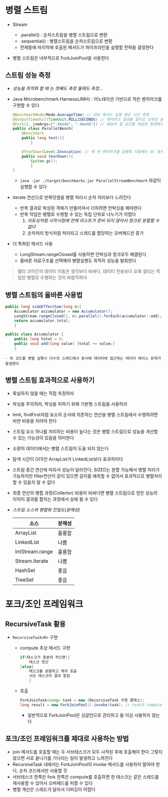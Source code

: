 # 병렬 스트림
- Stream
    - .parallel() : 순차스트림을 병렬 스트림으로 변환
    - .sequential() : 병렬스트림을 순차스트림으로 변환
    - 전체중에 마지막에 호출된 메서드가 파이프라인을 실행할 전략을 결정한다

- 병렬 스트림은 내부적으로 ForkJoinPool을 사용한다

## 스트림 성능 측정
- *성능을 최적화 할 때 는 첫째도 측정 둘때도 측정...*
- Java Microbenchmark Harness(JMH) : 어노테이션 기반으로 작은 벤치마크를 구현할 수 있다
    ```java
    @BenchmarkMode(Mode.AverageTime) // 대상 메서드 실행 평균 시간 측정
    @OutputTimeUnit(TimeUnit.MILLISECONDS) // 벤치마크 결과를 밀리초 단위로 출력
    @Fork(2, jvmArgs={"-Xms4G", "-Xmx4G"}) // 4Gb의 힙 공간을 제공한 환경에서 두번 벤치마크를 수행
    public class ParallelBench{
        @Benchmark
        public long test(){
            }

        @TearDown(Level.Invocation) // 매 번 벤치마크를 실행후 다음에는 GC 동작 시도
        public void tearDown(){
            System.gc();
            }
    }
    ```
    - `java -jar ./target/benchmarks.jar ParallelStreamBenchmark` 와같이 실행할 수 있다

- iterate 연산으로 반복덧셈을 병렬 처리시 순차 처리보다 느려진다
    - 반복 결과로 박싱된 객체가 만들어져서 더하려면 언박싱을 해야한다
    - 반복 작업은 병렬로 수행할 수 있는 독립 단위로 나누기가 어렵다
        1. *리듀싱처럼 시작시점에 전체 리스트가 준비 되지 않아서 청크로 분할할 수 없다*
        2. 순차처리 방식처럼 처리되고 스레드를 할당하는 오버헤드만 증가

- 더 특화된 메서드 사용
    - LongStream.rangeClosed를 사용하면 언박싱과 청크모두 해결된다
    - 올바른 자료구조를 선택해야 병렬실행도 최적의 성능을 발휘한다

> 멀티 코어간의 데이터 이동은 생각보다 비싸다, 데이터 전송보다 오래 걸리는 작업만 병렬로 수행하는 것이 바람직하다

## 병렬 스트림의 올바른 사용법
```java
public long sideEffectSum(long n){
    Accumulator accumulator = new Accumulator();
    LongStream.rangeClosed(1, n).parallel().forEach(accumulator::add);
    return accumulator.total;
    }

public class Accumulator {
    public long total = 0;
    public void add(long value) {total += value;}
    }
```
    - 위 코드를 병렬 실행시 다수의 스레드에서 동시에 데이터에 접근하는 데이터 레이스 문제가 발생한다

## 병렬 스트림 효과적으로 사용하기
- 확실하지 않을 때는 직접 측정하라
- 박싱을 주의하라, 박싱을 피하기 위해 기본형 스트림을 사용하라
- limit, findFirst처럼 요소의 순서에 의존하는 연산을 병렬 스트림에서 수행하려면 비싼 비용을 치러야 한다
- 스트림 요소 하나를 처리하는 비용이 높다는 것은 병렬 스트림으로 성능을 개선할 수 있는 가능성이 있음을 의미한다
- 소량의 데이터에서는 병렬 스트림이 도움 되지 않는다
- 탐색 시간이 O(1)인 ArrayList가 LinkedList보다 효과적이다
- 스트림 중간 연산에 따라서 성능이 달라진다, SIZED는 분할 가능해서 병렬 처리가 가능하지만 filter연산이 같이 있으면 길이를 예측할 수 없어서 효과적으로 병렬처리할 수 있을지 알 수 없다 
- 최종 연산의 병합 과정(Collertor) 비용이 비싸다면 병렬 스트림으로 얻은 성능의 이익이 결과를 합치는 과정에서 상쇄 될 수 있다
- *스트림 소스와 병렬화 친밀도(분해성)*

    |소스|분해성|
    |-|-|
    |ArrayList|훌룡함|
    |LinkedList|나쁨|
    |IntStream.range|훌룡함|
    |Stream.iterate|나쁨|
    |HashSet|좋음|
    |TreeSet|좋음|
    


# 포크/조인 프레임워크
## RecursiveTask 활용
- `RecursiveTask<R>` 구현
    - compute 추상 메서드 구현
        ```java
        if(태스크가 충분히 작으면){
            태스크 연산
        }else{
            태스크를 분할하고 재귀 호출
            서브 태스크의 결과 합침
            }
        ```

    - 호출
        ```java
        ForkJoinTask<Long> task = new (RecursiveTask 구현 클래스);
        long result = new ForkJoinPool().invoke(task); // task의 compute메서드 반환값을 반환
        ```
        - 일반적으로 ForkJoinPool은 싱글턴으로 관리하고 둘 이상 사용하지 않는다

        
## 포크/조인 프레임워크를 제대로 사용하는 방법
- join 메서드를 호출할 때는 두 서브테스크가 모두 시작된 후에 호출해야 한다 그렇지 않으면 서로 끝나기를 기다리는 일이 발생하고 느려진다
- RecursiveTask 내에서는 ForkJoinPool의 invoke 메서드를 사용하지 말아야 한다, 순차 코드에서만 사용할 것
- 서브테스크 한쪽은 fork 한쪽은 compute를 호출하면 한 테스크는 같은 스레드를 재사용할 수 있어서 오버헤드를 피할 수 있다
- 병렬 계산은 스레드가 달라서 디버깅이 어렵다

